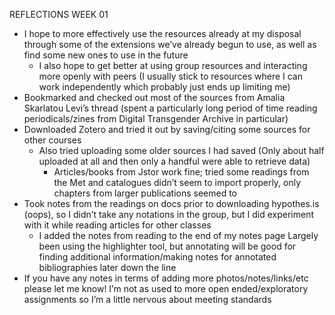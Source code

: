 REFLECTIONS WEEK 01

* I hope to more effectively use the resources already at my disposal through some of the extensions we’ve already begun to use, as well as find some new ones to use in the future
  * I also hope to get better at using group resources and interacting more openly with peers (I usually stick to resources where I can work independently which probably just ends up limiting me)
* Bookmarked and checked out most of the sources from Amalia Skarlatou Levi’s thread (spent a particularly long period of time reading periodicals/zines from Digital Transgender Archive in particular) 
* Downloaded Zotero and tried it out by saving/citing some sources for other courses
  * Also tried uploading some older sources I had saved (Only about half uploaded at all and then only a handful were able to retrieve data)
    * Articles/books from Jstor work fine; tried some readings from the Met and catalogues didn’t seem to import properly, only chapters from larger publications seemed to
* Took notes from the readings on docs prior to downloading hypothes.is (oops), so I didn’t take any notations in the group, but I did experiment with it while reading articles for other classes
  * I added the notes from reading to the end of my notes page 
Largely been using the highlighter tool, but annotating will be good for finding additional information/making notes for annotated bibliographies later down the line
* If you have any notes in terms of adding more photos/notes/links/etc please let me know! I’m not as used to more open ended/exploratory assignments so I’m a little nervous about meeting standards 
